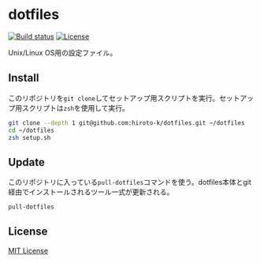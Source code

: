 # dotfiles

[![Build status](https://img.shields.io/travis/hiroto-k/dotfiles/master.svg?style=flat-square)](https://travis-ci.org/hiroto-k/dotfiles)
[![License](https://img.shields.io/github/license/hiroto-k/dotfiles.svg?style=flat-square)](https://github.com/hiroto-k/dotfiles/blob/master/LICENSE)

Unix/Linux OS用の設定ファイル。

## Install
このリポジトリを``git clone``してセットアップ用スクリプトを実行。セットアップ用スクリプトは``zsh``を使用して実行。

```bash
git clone --depth 1 git@github.com:hiroto-k/dotfiles.git ~/dotfiles
cd ~/dotfiles
zsh setup.sh
```

## Update
このリポジトリに入っている``pull-dotfiles``コマンドを使う。dotfiles本体とgit経由でインストールされるツール一式が更新される。

```bash
pull-dotfiles
```

## License
[MIT License](https://github.com/hiroto-k/dotfiles/blob/master/LICENSE "MIT License")

